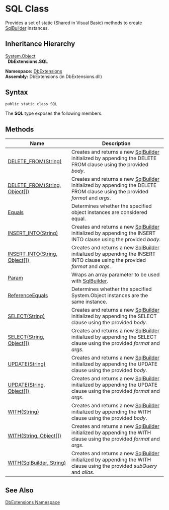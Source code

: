 SQL Class
=========
Provides a set of static (Shared in Visual Basic) methods to create [SqlBuilder][1] instances.


Inheritance Hierarchy
---------------------
[System.Object][2]  
  **DbExtensions.SQL**  

**Namespace:** [DbExtensions][3]  
**Assembly:** DbExtensions (in DbExtensions.dll)

Syntax
------

```csharp
public static class SQL
```

The **SQL** type exposes the following members.


Methods
-------

Name                               | Description                                                                                                                       
---------------------------------- | --------------------------------------------------------------------------------------------------------------------------------- 
[DELETE_FROM(String)][4]           | Creates and returns a new [SqlBuilder][1] initialized by appending the DELETE FROM clause using the provided *body*.              
[DELETE_FROM(String, Object[])][5] | Creates and returns a new [SqlBuilder][1] initialized by appending the DELETE FROM clause using the provided *format* and *args*. 
[Equals][6]                        | Determines whether the specified object instances are considered equal.                                                           
[INSERT_INTO(String)][7]           | Creates and returns a new [SqlBuilder][1] initialized by appending the INSERT INTO clause using the provided *body*.              
[INSERT_INTO(String, Object[])][8] | Creates and returns a new [SqlBuilder][1] initialized by appending the INSERT INTO clause using the provided *format* and *args*. 
[Param][9]                         | Wraps an array parameter to be used with [SqlBuilder][1].                                                                         
[ReferenceEquals][10]              | Determines whether the specified System.Object instances are the same instance.                                                   
[SELECT(String)][11]               | Creates and returns a new [SqlBuilder][1] initialized by appending the SELECT clause using the provided *body*.                   
[SELECT(String, Object[])][12]     | Creates and returns a new [SqlBuilder][1] initialized by appending the SELECT clause using the provided *format* and *args*.      
[UPDATE(String)][13]               | Creates and returns a new [SqlBuilder][1] initialized by appending the UPDATE clause using the provided *body*.                   
[UPDATE(String, Object[])][14]     | Creates and returns a new [SqlBuilder][1] initialized by appending the UPDATE clause using the provided *format* and *args*.      
[WITH(String)][15]                 | Creates and returns a new [SqlBuilder][1] initialized by appending the WITH clause using the provided *body*.                     
[WITH(String, Object[])][16]       | Creates and returns a new [SqlBuilder][1] initialized by appending the WITH clause using the provided *format* and *args*.        
[WITH(SqlBuilder, String)][17]     | Creates and returns a new [SqlBuilder][1] initialized by appending the WITH clause using the provided *subQuery* and *alias*.     


See Also
--------
[DbExtensions Namespace][3]  

[1]: ../SqlBuilder/README.md
[2]: http://msdn.microsoft.com/en-us/library/e5kfa45b
[3]: ../README.md
[4]: DELETE_FROM.md
[5]: DELETE_FROM_1.md
[6]: Equals.md
[7]: INSERT_INTO.md
[8]: INSERT_INTO_1.md
[9]: Param.md
[10]: ReferenceEquals.md
[11]: SELECT.md
[12]: SELECT_1.md
[13]: UPDATE.md
[14]: UPDATE_1.md
[15]: WITH_1.md
[16]: WITH_2.md
[17]: WITH.md